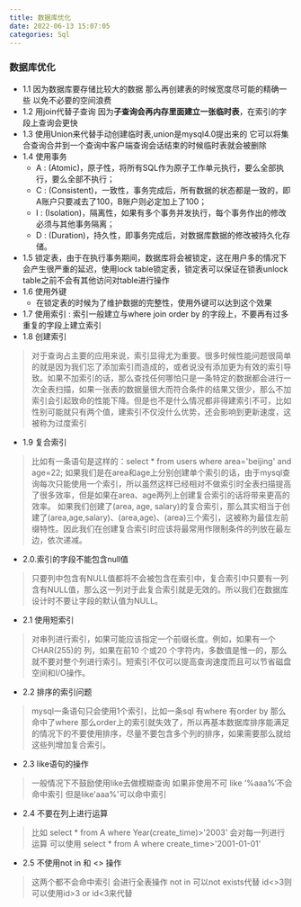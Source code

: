 ```yaml
---
title: 数据库优化
date: 2022-06-13 15:07:05
categories: Sql
---
```


### 数据库优化
- 1.1 因为数据库要存储比较大的数据 那么再创建表的时候宽度尽可能的精确一些 以免不必要的空间浪费
- 1.2 用join代替子查询 因为**子查询会再内存里面建立一张临时表**，在索引的字段上查询会更快
- 1.3 使用Union来代替手动创建临时表,union是mysql4.0提出来的 它可以将集合查询合并到一个查询中客户端查询会话结束的时候临时表就会被删除
- 1.4 使用事务
   - A : (Atomic)，原子性，将所有SQL作为原子工作单元执行，要么全部执行，要么全部不执行；
   - C : (Consistent)，一致性，事务完成后，所有数据的状态都是一致的，即A账户只要减去了100，B账户则必定加上了100；
   - I : (Isolation)，隔离性，如果有多个事务并发执行，每个事务作出的修改必须与其他事务隔离；
   - D : (Duration)，持久性，即事务完成后，对数据库数据的修改被持久化存储。
- 1.5 锁定表，由于在执行事务期间，数据库将会被锁定，这在用户多的情况下会产生很严重的延迟，使用lock table锁定表，锁定表可以保证在锁表unlock table之前不会有其他访问对table进行操作
- 1.6 使用外键
   - 在锁定表的时候为了维护数据的完整性，使用外键可以达到这个效果
- 1.7 使用索引 : 索引一般建立与where join order by 的字段上，不要再有过多重复的字段上建立索引
- 1.8 创建索引
>对于查询占主要的应用来说，索引显得尤为重要。很多时候性能问题很简单的就是因为我们忘了添加索引而造成的，或者说没有添加更为有效的索引导致。如果不加索引的话，那么查找任何哪怕只是一条特定的数据都会进行一次全表扫描，如果一张表的数据量很大而符合条件的结果又很少，那么不加索引会引起致命的性能下降。但是也不是什么情况都非得建索引不可，比如性别可能就只有两个值，建索引不仅没什么优势，还会影响到更新速度，这被称为过度索引

- 1.9 复合索引
>比如有一条语句是这样的：select * from users where area='beijing' and age=22;
如果我们是在area和age上分别创建单个索引的话，由于mysql查询每次只能使用一个索引，所以虽然这样已经相对不做索引时全表扫描提高了很多效率，但是如果在area、age两列上创建复合索引的话将带来更高的效率。
如果我们创建了(area, age, salary)的复合索引，那么其实相当于创建了(area,age,salary)、(area,age)、(area)三个索引，这被称为最佳左前缀特性。因此我们在创建复合索引时应该将最常用作限制条件的列放在最左边，依次递减。

- 2.0.索引的字段不能包含null值
>只要列中包含有NULL值都将不会被包含在索引中，复合索引中只要有一列含有NULL值，那么这一列对于此复合索引就是无效的。所以我们在数据库设计时不要让字段的默认值为NULL。
- 2.1 使用短索引
>对串列进行索引，如果可能应该指定一个前缀长度。例如，如果有一个CHAR(255)的 列，如果在前10 个或20 个字符内，多数值是惟一的，那么就不要对整个列进行索引。短索引不仅可以提高查询速度而且可以节省磁盘空间和I/O操作。
- 2.2 排序的索引问题
>mysql一条语句只会使用1个索引，比如一条sql 有where 有order by 那么命中了where 那么order上的索引就失效了，所以再基本数据库排序能满足的情况下的不要使用排序，尽量不要包含多个列的排序，如果需要那么就给这些列增加复合索引。
- 2.3 like语句的操作
>一般情况下不鼓励使用like去做模糊查询 如果非使用不可 like ‘%aaa%’不会命中索引 但是like'aaa%'可以命中索引
- 2.4 不要在列上进行运算
>比如 select * from A where Year(create_time)>'2003'
会对每一列进行运算
可以使用 select * from A where create_time>'2001-01-01'
- 2.5 不使用not in 和 <> 操作
>这两个都不会命中索引 会进行全表操作
not in 可以not exists代替 
id<>3则可以使用id>3 or id<3来代替
